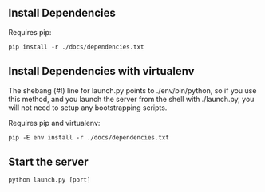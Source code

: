 Install Dependencies
--------------------
Requires pip:

    pip install -r ./docs/dependencies.txt
    

Install Dependencies with virtualenv
------------------------------------
The shebang (#!) line for launch.py points to ./env/bin/python, so if you 
use this method, and you launch the server from the shell with ./launch.py,
you will not need to setup any bootstrapping scripts.

Requires pip and virtualenv:

    pip -E env install -r ./docs/dependencies.txt
    
    
    
Start the server
----------------

    python launch.py [port]


